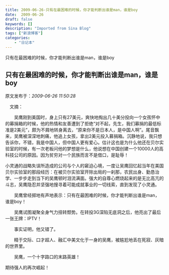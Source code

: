 ```yaml
---
title: 2009-06-26-只有在最困难的时候，你才能判断出谁是man，谁是boy
date:  2009-06-26
draft: false
keywords: []
description: "Imported from Sina Blog"
tags: ["新浪博客"]
categories: 
    - "日记本"
---
```

只有在最困难的时候，你才能判断出谁是man，谁是boy
## 只有在最困难的时候，你才能判断出谁是man，谁是boy

 原文发布于：*2009-06-26 11:50:28*

　文摘：

　　吴鹰刚到美国时，身上只有27美元，爽快地掏出几十美分投向一个女孩怀中的募捐箱的时候，他的热情和友善遭到了拒绝“对不起，先生，我们募捐的最低标准是2美元”，颇为不屑地转身离去，“原来你不是日本人，是中国人啊”。尾音飘来，吴鹰被深深地刺痛，他追上女孩，拿出2美元投入募捐箱。沉静地说，我只想告诉你，不错，我是中国人，但中国人更有爱心。估计这也是为什么他还在贝尔实验室的时候，有一次老板问他的梦想是什么，他说想在中国创建一个10000人的高科技公司的原因。因为贫穷对一个民族而言不是借口，是耻辱！

小灵通的战略失误所造成的公司与个人的窘迫心境，一度让吴鹰回忆起当年在美国贝尔实验室的那段经历：在被贝尔实验室开除出局的一刹那，农民出身、勤恳治学、一步步走到当下的吴鹰顿时泪流满面。强大的自尊心燃烧起来的是无比高亢的斗志，吴鹰隐忍并坚强地搜寻着可能成就事业的一切线索，直到发现了小灵通。

　　吴鹰曾经掷地有声地表示：只有在最困难的时候，你才能判断出谁是man，谁是boy！

　　吴鹰试图凝聚全身气力扭转颓势。在转投3G深陷无底洞之后，他亮出了最后一张王牌：IPTV！

　　事实证明，他又错了。

　　精于交际、口才超人、融汇中美文化于一身的吴鹰，被尴尬地丢在死寂、灰暗的世界里。

　　吴鹰，一个十字路口的末路英雄！

期待强人的再次崛起！


